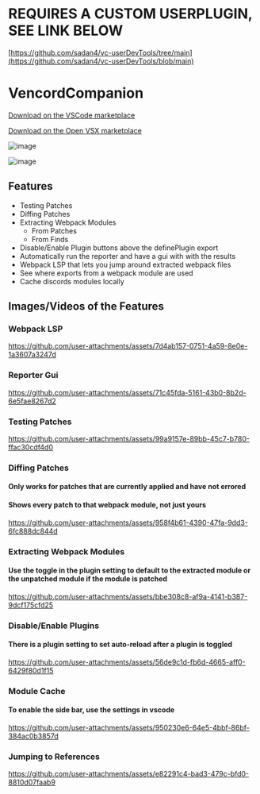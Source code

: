# **REQUIRES A CUSTOM USERPLUGIN, SEE LINK BELOW**

[https://github.com/sadan4/vc-userDevTools/tree/main](https://github.com/sadan4/vc-userDevTools/blob/main)

# VencordCompanion

[Download on the VSCode marketplace](https://marketplace.visualstudio.com/items?itemName=sadan.vencord-user-companion)

[Download on the Open VSX marketplace](https://open-vsx.org/extension/sadan/vencord-user-companion)

![image](https://user-images.githubusercontent.com/45497981/224365555-60e968a1-d2d0-4aee-b29b-e5714273682c.png)

![image](https://user-images.githubusercontent.com/45497981/224377149-b1569eac-9411-4f55-849a-950ba5b06f37.png)

## Features

-   Testing Patches
-   Diffing Patches
-   Extracting Webpack Modules
    -   From Patches
    -   From Finds
-   Disable/Enable Plugin buttons above the definePlugin export
-   Automatically run the reporter and have a gui with with the results
-   Webpack LSP that lets you jump around extracted webpack files
-   See where exports from a webpack module are used
-   Cache discords modules locally

## Images/Videos of the Features

### Webpack LSP

https://github.com/user-attachments/assets/7d4ab157-0751-4a59-8e0e-1a3607a3247d

### Reporter Gui

https://github.com/user-attachments/assets/71c45fda-5161-43b0-8b2d-6e5fae8267d2

### Testing Patches

https://github.com/user-attachments/assets/99a9157e-89bb-45c7-b780-ffac30cdf4d0

### Diffing Patches
#### Only works for patches that are currently applied and have not errored
#### Shows every patch to that webpack module, not just yours

https://github.com/user-attachments/assets/958f4b61-4390-47fa-9dd3-6fc888dc844d

### Extracting Webpack Modules
#### Use the toggle in the plugin setting to default to the extracted module or the unpatched module if the module is patched

https://github.com/user-attachments/assets/bbe308c8-af9a-4141-b387-9dcf175cfd25

### Disable/Enable Plugins
#### There is a plugin setting to set auto-reload after a plugin is toggled

https://github.com/user-attachments/assets/56de9c1d-fb6d-4665-aff0-6429f80d1f15

### Module Cache
#### To enable the side bar, use the settings in vscode

https://github.com/user-attachments/assets/950230e6-64e5-4bbf-86bf-384ac0b3857d

### Jumping to References

https://github.com/user-attachments/assets/e82291c4-bad3-479c-bfd0-8810d07faab9

